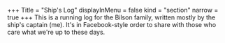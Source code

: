 +++
Title = "Ship's Log"
displayInMenu = false
kind = "section"
narrow = true
+++
This is a running log for the Bilson family, written mostly by the ship's captain (me). It's in Facebook-style order to share with those who care what we're up to these days.
